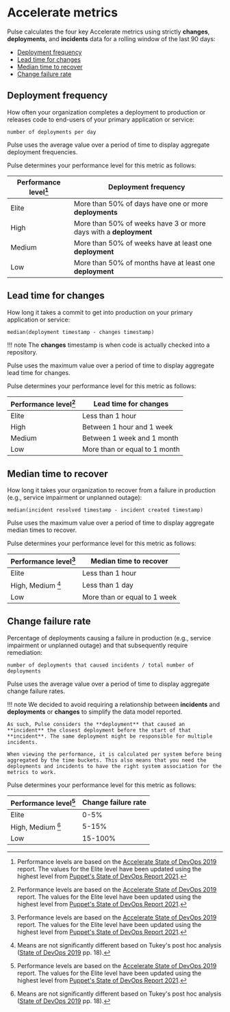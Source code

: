 # Accelerate metrics

Pulse calculates the four key Accelerate metrics using strictly **changes**, **deployments**, and **incidents** data for a rolling window of the last 90 days:

-   [Deployment frequency](#deployment-frequency)
-   [Lead time for changes](#lead-time-for-changes)
-   [Median time to recover](#median-time-to-recover)
-   [Change failure rate](#change-failure-rate)

## Deployment frequency

How often your organization completes a deployment to production or releases code to end-users of your primary application or service:

```text
number of deployments per day
```

Pulse uses the average value over a period of time to display aggregate deployment frequencies.

Pulse determines your performance level for this metric as follows:

| Performance level[^1] | Deployment frequency                                             |
| --------------------- | ---------------------------------------------------------------- |
| Elite                 | More than 50% of days have one or more **deployments**           |
| High                  | More than 50% of weeks have 3 or more days with a **deployment** |
| Medium                | More than 50% of weeks have at least one **deployment**          |
| Low                   | More than 50% of months have at least one **deployment**         |

## Lead time for changes

How long it takes a commit to get into production on your primary application or service:

```text
median(deployment timestamp - changes timestamp)
```

!!! note
    The **changes** timestamp is when code is actually checked into a repository.

Pulse uses the maximum value over a period of time to display aggregate lead time for changes.

Pulse determines your performance level for this metric as follows:

| Performance level[^1] | Lead time for changes         |
| --------------------- | ----------------------------- |
| Elite                 | Less than 1 hour              |
| High                  | Between 1 hour and 1 week     |
| Medium                | Between 1 week and 1 month    |
| Low                   | More than or equal to 1 month |

## Median time to recover

How long it takes your organization to recover from a failure in production (e.g., service impairment or unplanned outage):

```text
median(incident resolved timestamp - incident created timestamp)
```

Pulse uses the maximum value over a period of time to display aggregate median times to recover.

Pulse determines your performance level for this metric as follows:

| Performance level[^1] | Median time to recover       |
| --------------------- | ---------------------------- |
| Elite                 | Less than 1 hour             |
| High, Medium [^2]     | Less than 1 day              |
| Low                   | More than or equal to 1 week |

## Change failure rate

Percentage of deployments causing a failure in production (e.g., service impairment or unplanned outage) and that subsequently require remediation:

```text
number of deployments that caused incidents / total number of deployments
```

Pulse uses the average value over a period of time to display aggregate change failure rates.

!!! note
    We decided to avoid requiring a relationship between **incidents** and **deployments** or **changes** to simplify the data model reported.

    As such, Pulse considers the **deployment** that caused an **incident** the closest deployment before the start of that **incident**. The same deployment might be responsible for multiple incidents.

    When viewing the performance, it is calculated per system before being aggregated by the time buckets. This also means that you need the deployments and incidents to have the right system association for the metrics to work.

Pulse determines your performance level for this metric as follows:

| Performance level[^1] | Change failure rate |
| --------------------- | ------------------- |
| Elite                 | 0-5%                |
| High, Medium [^2]     | 5-15%               |
| Low                   | 15-100%             |

[^1]: Performance levels are based on the [Accelerate State of DevOps 2019](https://services.google.com/fh/files/misc/state-of-devops-2019.pdf) report. The values for the Elite level have been updated using the highest level from [Puppet's State of DevOps Report 2021](https://media.webteam.puppet.com/uploads/2021/07/Puppet-State-of-DevOps-Report-2021.pdf).
[^2]: Means are not significantly different based on Tukey's post hoc analysis ([State of DevOps 2019](https://services.google.com/fh/files/misc/state-of-devops-2019.pdf) pp. 18).
